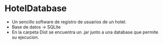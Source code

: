# HotelDatabase

- Un sencillo software de registro de usuarios de un hotel.
- Base de datos -> SQLite
- En la carpeta Dist se encuentra un .jar junto a una database que permite su ejecucion.
